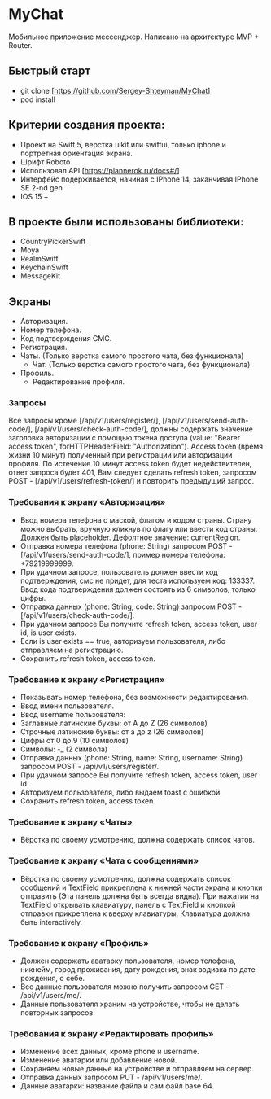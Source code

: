 # MyChat

Мобильное приложение мессенджер. Написано на архитектуре MVP + Router.

## Быстрый старт

 + git clone [https://github.com/Sergey-Shteyman/MyChat]
 + pod install

## Критерии создания проекта:

+ Проект на Swift 5, верстка uikit или swiftui, только iphone и портретная ориентация экрана.
+ Шрифт Roboto 
+ Использовал API [https://plannerok.ru/docs#/]
+ Интерфейс подерживается, начиная с IPhone 14, заканчивая IPhone SE 2-nd gen
+ IOS 15 +

## В проекте были использованы библиотеки: 

+ CountryPickerSwift
+ Moya
+ RealmSwift
+ KeychainSwift
+ MessageKit

## Экраны

+ Авторизация.
+ Номер телефона.
+ Код подтверждения СМС.
+ Регистрация.
+ Чаты. (Только верстка самого простого чата, без функционала) 
  + Чат. (Только верстка самого простого чата, без функционала)
+ Профиль.
  + Редактирование профиля.


### Запросы

Все запросы кроме [/api/v1/users/register/], [/api/v1/users/send-auth-code/], [/api/v1/users/check-auth-code/], 
должны содержать значение заголовка авторизации с помощью токена доступа (value: "Bearer access token", forHTTPHeaderField: "Authorization"). 
Access token (время жизни 10 минут) полученный при регистрации или авторизации профиля.
По истечение 10 минут access token будет недействителен, ответ запроса будет 401, Вам следует сделать refresh token, запросом POST - [/api/v1/users/refresh-token/] и повторить предыдущий запрос. 

### 	Требования к экрану «Авторизация»

+ Ввод номера телефона с маской, флагом и кодом страны. Страну можно выбрать, вручную кликнув по флагу или ввести код страны. Должен быть placeholder. Дефолтное значение: currentRegion. 
+	Отправка номера телефона (phone: String) запросом POST - [/api/v1/users/send-auth-code/], пример номера телефона: +79219999999. 
+	При удачном запросе, пользователь должен ввести код подтверждения, смс не придет, для теста используем код: 133337. Ввод кода подтверждения должен состоять из 6 символов, только цифры.
+	Отправка данных (phone: String, code: String) запросом POST - [/api/v1/users/check-auth-code/].
+	При удачном запросе Вы получите refresh token, access token, user id, is user exists.
+	Если is user exists == true, авторизуем пользователя, либо отправляем на регистрацию.
+	Cохранить refresh token, access token. 

### 	Требование к экрану «Регистрация»

+	Показывать номер телефона, без возможности редактирования.
+	Ввод имени пользователя. 
+	Ввод username пользователя: 
  +	Заглавные латинские буквы: от A до Z (26 символов)
  +	Строчные латинские буквы: от a до z (26 символов)
  +	Цифры от 0 до 9 (10 символов)
  +	Символы: -_ (2 символа)
+	Отправка данных (phone: String, name: String, username: String) запросом POST - /api/v1/users/register/.
+	При удачном запросе Вы получите refresh token, access token, user id.
+	Авторизуем пользователя, либо выдаем toast с ошибкой.
+	Cохранить refresh token, access token.


### 	Требование к экрану «Чаты»

+	Вёрстка по своему усмотрению, должна содержать список чатов.

### 	Требование к экрану «Чата с сообщениями»

+	Вёрстка по своему усмотрению, должна содержать список сообщений и TextField прикреплена к нижней части экрана 
  и кнопки отправить (Эта панель должна быть всегда видна). При нажатии на TextField открывать клавиатуру, панель 
  с TextField и кнопкой отправки прикреплена к вверху клавиатуры. Клавиатура должна быть interactively.

###  Требование к экрану «Профиль»

+	Должен содержать аватарку пользователя, номер телефона, никнейм, город проживания, дату рождения, знак зодиака по дате рождения, о себе.
+	Все данные пользователя можно получить запросом GET - /api/v1/users/me/.
+	Данные пользователя храним на устройстве, чтобы не делать повторных запросов.

### Требования к экрану «Редактировать профиль»

+	Изменение всех данных, кроме phone и username. 
+	Изменение аватарки или добавление новой.
+	Сохраняем новые данные на устройстве и отправляем на сервер.
+	Отправка данных запросом PUT - /api/v1/users/me/.
+	Данные аватарки: название файла и сам файл base 64.




